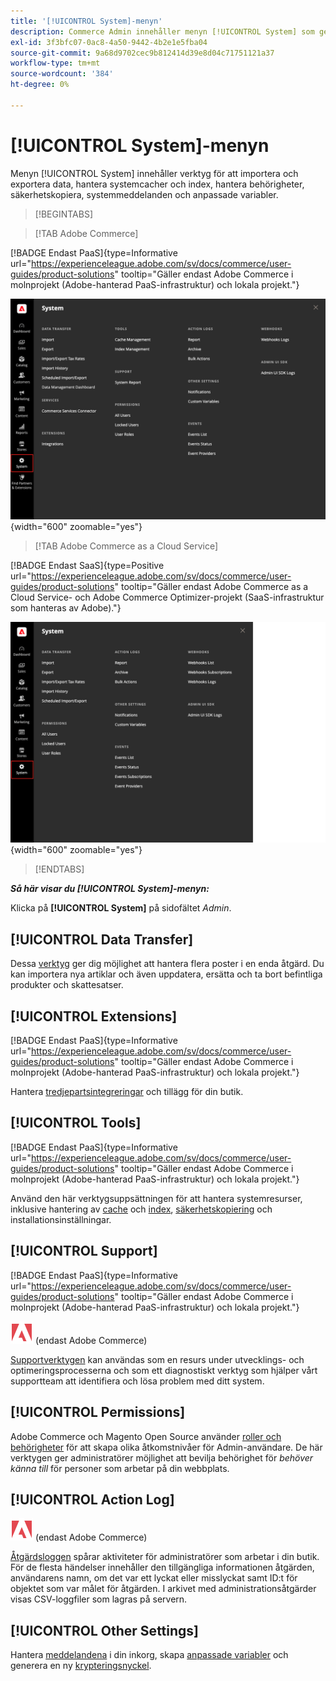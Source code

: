 ```yaml
---
title: '[!UICONTROL System]-menyn'
description: Commerce Admin innehåller menyn [!UICONTROL System] som ger åtkomst till verktyg för import och export av data, hantering av systemcache och index, behörighetshantering, behörighetshantering, säkerhetskopiering, systemmeddelanden och anpassade variabler.
exl-id: 3f3bfc07-0ac8-4a50-9442-4b2e1e5fba04
source-git-commit: 9a68d9702cec9b812414d39e8d04c71751121a37
workflow-type: tm+mt
source-wordcount: '384'
ht-degree: 0%

---
```


# [!UICONTROL System]-menyn

Menyn [!UICONTROL System] innehåller verktyg för att importera och exportera data, hantera systemcacher och index, hantera behörigheter, säkerhetskopiera, systemmeddelanden och anpassade variabler.

>[!BEGINTABS]

>[!TAB Adobe Commerce]

[!BADGE Endast PaaS]{type=Informative url="https://experienceleague.adobe.com/sv/docs/commerce/user-guides/product-solutions" tooltip="Gäller endast Adobe Commerce i molnprojekt (Adobe-hanterad PaaS-infrastruktur) och lokala projekt."}

![Systemmeny](./assets/system-menu.png){width="600" zoomable="yes"}

>[!TAB Adobe Commerce as a Cloud Service]

[!BADGE Endast SaaS]{type=Positive url="https://experienceleague.adobe.com/sv/docs/commerce/user-guides/product-solutions" tooltip="Gäller endast Adobe Commerce as a Cloud Service- och Adobe Commerce Optimizer-projekt (SaaS-infrastruktur som hanteras av Adobe)."}

![Systemmeny](./assets/system-menu-accs.png){width="600" zoomable="yes"}

>[!ENDTABS]

**_Så här visar du [!UICONTROL System]-menyn:_**

Klicka på **[!UICONTROL System]** på sidofältet _Admin_.

## [!UICONTROL Data Transfer]

Dessa [verktyg](data-transfer.md) ger dig möjlighet att hantera flera poster i en enda åtgärd. Du kan importera nya artiklar och även uppdatera, ersätta och ta bort befintliga produkter och skattesatser.

## [!UICONTROL Extensions]

[!BADGE Endast PaaS]{type=Informative url="https://experienceleague.adobe.com/sv/docs/commerce/user-guides/product-solutions" tooltip="Gäller endast Adobe Commerce i molnprojekt (Adobe-hanterad PaaS-infrastruktur) och lokala projekt."}

Hantera [tredjepartsintegreringar](integrations.md) och tillägg för din butik.

## [!UICONTROL Tools]

[!BADGE Endast PaaS]{type=Informative url="https://experienceleague.adobe.com/sv/docs/commerce/user-guides/product-solutions" tooltip="Gäller endast Adobe Commerce i molnprojekt (Adobe-hanterad PaaS-infrastruktur) och lokala projekt."}

Använd den här verktygsuppsättningen för att hantera systemresurser, inklusive hantering av [cache](cache-management.md) och [index](index-management.md), [säkerhetskopiering](backups.md) och installationsinställningar.

## [!UICONTROL Support]

[!BADGE Endast PaaS]{type=Informative url="https://experienceleague.adobe.com/sv/docs/commerce/user-guides/product-solutions" tooltip="Gäller endast Adobe Commerce i molnprojekt (Adobe-hanterad PaaS-infrastruktur) och lokala projekt."}

![Adobe Commerce](../assets/adobe-logo.svg) (endast Adobe Commerce)

[Supportverktygen](support.md) kan användas som en resurs under utvecklings- och optimeringsprocesserna och som ett diagnostiskt verktyg som hjälper vårt supportteam att identifiera och lösa problem med ditt system.

## [!UICONTROL Permissions]

Adobe Commerce och Magento Open Source använder [roller och behörigheter](permissions.md) för att skapa olika åtkomstnivåer för Admin-användare. De här verktygen ger administratörer möjlighet att bevilja behörighet för _behöver känna till_ för personer som arbetar på din webbplats.

## [!UICONTROL Action Log]

![Adobe Commerce](../assets/adobe-logo.svg) (endast Adobe Commerce)

[Åtgärdsloggen](action-log.md) spårar aktiviteter för administratörer som arbetar i din butik. För de flesta händelser innehåller den tillgängliga informationen åtgärden, användarens namn, om det var ett lyckat eller misslyckat samt ID:t för objektet som var målet för åtgärden. I arkivet med administrationsåtgärder visas CSV-loggfiler som lagras på servern.

## [!UICONTROL Other Settings]

Hantera [meddelandena](notifications.md) i din inkorg, skapa [anpassade variabler](variables-custom.md) och generera en ny [krypteringsnyckel](encryption-key.md).
